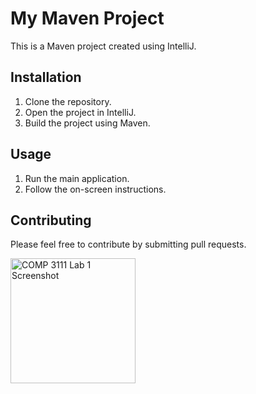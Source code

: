# My Maven Project

This is a Maven project created using IntelliJ.

## Installation

1. Clone the repository.
2. Open the project in IntelliJ.
3. Build the project using Maven.

## Usage

1. Run the main application.
2. Follow the on-screen instructions.

## Contributing

Please feel free to contribute by submitting pull requests.

<img src="/Users/jeffery/Desktop/COMP3111Lab1.png" title="COMP 3111 Lab 1 Screenshot" width="200"/>